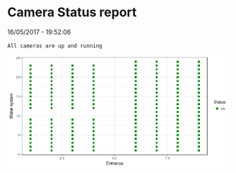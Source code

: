 Camera Status report
================
16/05/2017 - 19:52:06

    All cameras are up and running

![](camreport_files/figure-markdown_github/unnamed-chunk-2-1.png)
